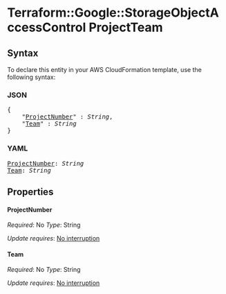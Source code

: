 # Terraform::Google::StorageObjectAccessControl ProjectTeam

## Syntax

To declare this entity in your AWS CloudFormation template, use the following syntax:

### JSON

<pre>
{
    "<a href="#projectnumber" title="ProjectNumber">ProjectNumber</a>" : <i>String</i>,
    "<a href="#team" title="Team">Team</a>" : <i>String</i>
}
</pre>

### YAML

<pre>
<a href="#projectnumber" title="ProjectNumber">ProjectNumber</a>: <i>String</i>
<a href="#team" title="Team">Team</a>: <i>String</i>
</pre>

## Properties

#### ProjectNumber

_Required_: No
_Type_: String

_Update requires_: [No interruption](https://docs.aws.amazon.com/AWSCloudFormation/latest/UserGuide/using-cfn-updating-stacks-update-behaviors.html#update-no-interrupt)

#### Team

_Required_: No
_Type_: String

_Update requires_: [No interruption](https://docs.aws.amazon.com/AWSCloudFormation/latest/UserGuide/using-cfn-updating-stacks-update-behaviors.html#update-no-interrupt)

